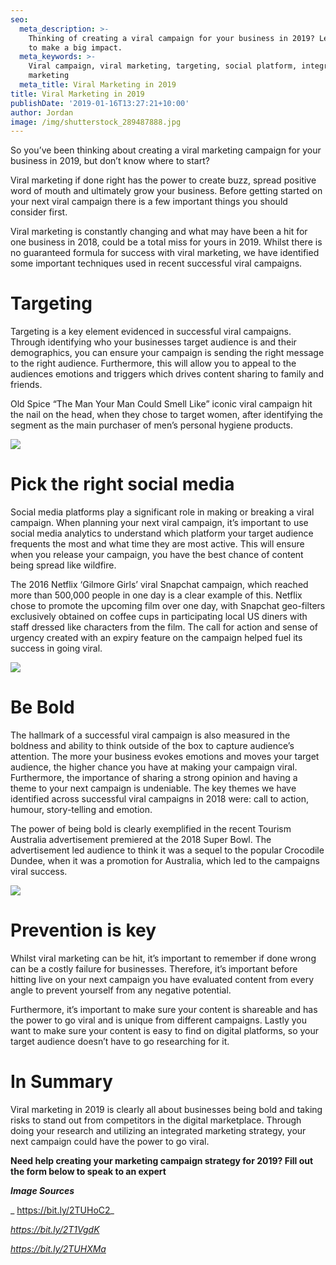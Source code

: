 ```yaml
---
seo:
  meta_description: >-
    Thinking of creating a viral campaign for your business in 2019? Learn how
    to make a big impact. 
  meta_keywords: >-
    Viral campaign, viral marketing, targeting, social platform, integrated
    marketing
  meta_title: Viral Marketing in 2019
title: Viral Marketing in 2019
publishDate: '2019-01-16T13:27:21+10:00'
author: Jordan
image: /img/shutterstock_289487888.jpg
---
```

So you’ve been thinking about creating a viral marketing campaign for your business in 2019, but don’t know where to start? 

Viral marketing if done right has the power to create buzz, spread positive word of mouth and ultimately grow your business. Before getting started on your next viral campaign there is a few important things you should consider first. 

Viral marketing is constantly changing and what may have been a hit for one business in 2018, could be a total miss for yours in 2019. Whilst there is no guaranteed formula for success with viral marketing, we have identified some important techniques used in recent successful viral campaigns. 

# **Targeting**

Targeting is a key element evidenced in successful viral campaigns. Through identifying who your businesses target audience is and their demographics, you can ensure your campaign is sending the right message to the right audience. Furthermore, this will allow you to appeal to the audiences emotions and triggers which drives content sharing to family and friends. 

Old Spice “The Man Your Man Could Smell Like” iconic viral campaign hit the nail on the head, when they chose to target women, after identifying the segment as the main purchaser of men’s personal hygiene products.  

![](/img/old-spice.jpg)

# Pick the right social media

Social media platforms play a significant role in making or breaking a viral campaign. When planning your next viral campaign, it’s important to use social media analytics to understand which platform your target audience frequents the most and what time they are most active. This will ensure when you release your campaign, you have the best chance of content being spread like wildfire. 

The 2016 Netflix ‘Gilmore Girls’ viral Snapchat campaign, which reached more than 500,000 people in one day is a clear example of this. Netflix chose to promote the upcoming film over one day, with Snapchat geo-filters exclusively obtained on coffee cups in participating local US diners with staff dressed like characters from the film. The call for action and sense of urgency created with an expiry feature on the campaign helped fuel its success in going viral. 

![](/img/gilmore-girls.jpg)

# Be Bold

The hallmark of a successful viral campaign is also measured in the boldness and ability to think outside of the box to capture audience’s attention. The more your business evokes emotions and moves your target audience, the higher chance you have at making your campaign viral. Furthermore, the importance of sharing a strong opinion and having a theme to your next campaign is undeniable. The key themes we have identified across successful viral campaigns in 2018 were: call to action, humour, story-telling and emotion. 

The power of being bold is clearly exemplified in the recent Tourism Australia advertisement premiered at the 2018 Super Bowl. The advertisement led audience to think it was a sequel to the popular Crocodile Dundee, when it was a promotion for Australia, which led to the campaigns viral success.  

![](/img/tourism-ad.jpg)

# Prevention is key

Whilst viral marketing can be hit, it’s important to remember if done wrong can be a costly failure for businesses. Therefore, it’s important before hitting live on your next campaign you have evaluated content from every angle to prevent yourself from any negative potential. 

Furthermore, it’s important to make sure your content is shareable and has the power to go viral and is unique from different campaigns. Lastly you want to make sure your content is easy to find on digital platforms, so your target audience doesn’t have to go researching for it. 

# In Summary

Viral marketing in 2019 is clearly all about businesses being bold and taking risks to stand out from competitors in the digital marketplace. Through doing your research and utilizing an integrated marketing strategy, your next campaign could have the power to go viral. 

**Need help creating your marketing campaign strategy for 2019? Fill out the form below to speak to an expert**

**_Image Sources_**

_ https://bit.ly/2TUHoC2_

_https://bit.ly/2T1VgdK_

_https://bit.ly/2TUHXMa_
